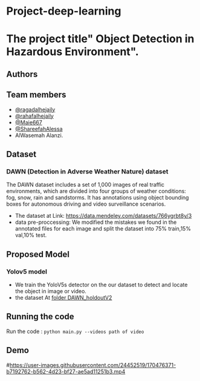 # Project-deep-learning
# The project title" Object Detection in Hazardous Environment".
## Authors
## Team members
- [@ragadalhejaily](https://www.github.com/ragadalhejaily)
- [@rahafalhejaily](https://www.github.com/rahafalhejaily)
- [@Maie667](https://www.github.com/Maie667)
- [@ShareefahAlessa](https://www.github.com/ShareefahAlessa)
-  AlWasemah Alanzi.
## Dataset
### DAWN (Detection in Adverse Weather Nature) dataset
The DAWN dataset includes a set of 1,000 images of real traffic environments, which are divided into four groups of weather conditions: fog, snow, rain and sandstorms. It has annotations using object bounding boxes for autonomous driving and video surveillance scenarios.
- The dataset at Link: https://data.mendeley.com/datasets/766ygrbt8y/3
- data pre-proccessing: We modified the mistakes we found in the annotated files for each image and split the dataset into 75% train,15% val,10% test.
## Proposed Model
### Yolov5 model
- We train the YoloV5s detector on the our dataset to detect and locate the object in image or video.
- the dataset At [folder DAWN_holdoutV2](https://drive.google.com/drive/folders/15CbWMwl-L_YFbPzjDluJBRAqmIFPnrLf?usp=sharing)

## Running the code
Run the code :  `python main.py --videos path of video`

## Demo
#https://user-images.githubusercontent.com/24452519/170476371-b7192762-b562-4d23-bf27-ae5ad11251b3.mp4


